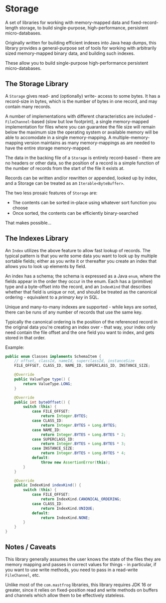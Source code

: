 Storage
=======

A set of libraries for working with memory-mapped data and fixed-record-length storage, to build single-purpose,
high-performance, persistent micro-databases.

Originally written for building efficient indexes into Java heap dumps, this library provides a general-purpose
set of tools for working with arbitrarily sized memory-mapped binary data, and building such indexes.

These allow you to build single-purpose high-performance persistent micro-databases.


The Storage Library
-------------------

A `Storage` gives read- and (optionally) write- access to some bytes.  It has a record-size in bytes, which
is the number of bytes in one record, and may contain many records.

A number of implementations with different characteristics are included - `FileChannel`-based (slow but low footprint), a single
memory-mapped implementation for files where you can guarantee the file size will remain below the
maximum size the operating system or available memory will be able to accomodate in a single memory-mapping.
A multiple-memory-mapping version maintains as many memory-mappings as are needed to have the entire storage
memory-mapped.

The data in the backing file of a `Storage` is entirely record-based - there are no headers or other
data, so the position of a record is a simple function of the number of records from the start of the file
it exists at.

Records can be written and/or rewritten or appended, looked up by index, and a Storage can be treated as an
`Iterable<ByteBuffer>`.

The two less prosaic features of `Storage` are:

  * The contents can be sorted in-place using whatever sort function you choose
  * Once sorted, the contents can be efficiently binary-searched

That makes possible...


The Indexes Library
-------------------

An `Index` utilizes the above feature to allow fast lookup of records.  The typical pattern is that you
write some data you want to look up by multiple sortable fields;  either as you write it or thereafter
you create an index that allows you to look up elements by field.

An index has a schema; the schema is expressed as a Java `enum`, where the fields appear in the order
they occur in the enum.  Each has a (primitive) type and a byte-offset into the record, and an
`IndexKind` that describes whether that field is unique or not, and should be treated as the canonical
ordering - equivalent to a _primary key_ in SQL.

Unique and many-to-many indexes are supported - while keys are sorted, there can be runs of any number
of records that use the same key.

Typically the canonical ordering is the position of the referenced record in the original data you're
creating an index over - that way, your index only need contain the file offset and the one field
you want to index, and gets stored in that order.

Example:

```java
public enum Classes implements SchemaItem {
    // offset, classId, nameId, superclassId, instanceSize
    FILE_OFFSET, CLASS_ID, NAME_ID, SUPERCLASS_ID, INSTANCE_SIZE;

    @Override
    public ValueType type() {
        return ValueType.LONG;
    }

    @Override
    public int byteOffset() {
        switch (this) {
            case FILE_OFFSET:
                return Integer.BYTES;
            case CLASS_ID:
                return Integer.BYTES + Long.BYTES;
            case NAME_ID:
                return Integer.BYTES + Long.BYTES * 2;
            case SUPERCLASS_ID:
                return Integer.BYTES + Long.BYTES * 3;
            case INSTANCE_SIZE:
                return Integer.BYTES + Long.BYTES * 4;
            default:
                throw new AssertionError(this);
        }
    }

    @Override
    public IndexKind indexKind() {
        switch (this) {
            case FILE_OFFSET:
                return IndexKind.CANONICAL_ORDERING;
            case CLASS_ID:
                return IndexKind.UNIQUE;
            default:
                return IndexKind.NONE;
        }
    }
}
```

Notes / Caveats
---------------

This library generally assumes the user knows the state of the files they are
memory mapping and passes in correct values for things - in particular, if you want
to use write methods, you need to pass in a read-write `FileChannel`, etc.

Unlike most of the `com.mastfrog` libraries, this library requires JDK 16 or greater,
since it relies on fixed-position read and write methods on buffers and channels which
allow them to be effectively stateless.
